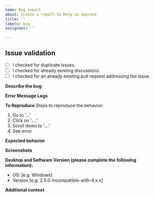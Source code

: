 ```yaml
---
name: Bug report
about: Create a report to help us improve
title: ''
labels: bug
assignees: ''

---
```


## Issue validation
- [ ] I checked for duplicate issues.
- [ ] I checked for already existing discussions.
- [ ] I checked for an already existing pull request addressing the issue.

**Describe the bug**
<!-- A clear and concise description of what the bug is. -->

**Error Message Logs**
<!-- If possible, please copy and paste the error message and some more logging information, where applicable, specific to this issue here, in plain text. -->

**To Reproduce**
Steps to reproduce the behavior:
1. Go to '...'
2. Click on '....'
3. Scroll down to '....'
4. See error

**Expected behavior**
<!-- A clear and concise description of what you expected to happen. -->

**Screenshots**
<!-- If applicable, add screenshots to help explain your problem. -->

**Desktop and Software Version (please complete the following information):**
 - OS: [e.g. Windows]
 - Version [e.g. 2.0.0-incompatible-with-4.x.x]

**Additional context**
<!-- Add any other context about the problem here.

